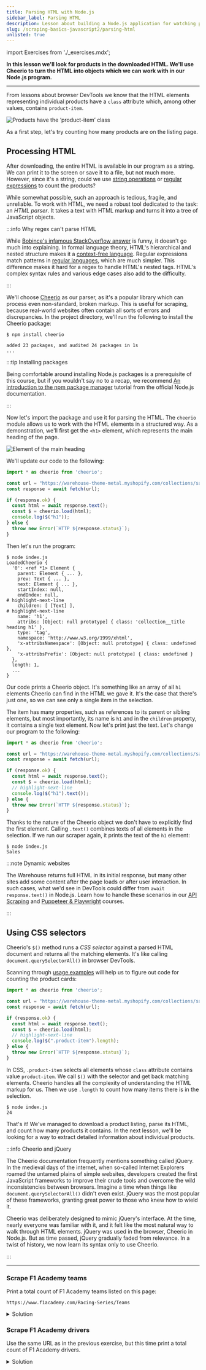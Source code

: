 ```yaml
---
title: Parsing HTML with Node.js
sidebar_label: Parsing HTML
description: Lesson about building a Node.js application for watching prices. Using the Cheerio library to parse HTML code of a product listing page.
slug: /scraping-basics-javascript2/parsing-html
unlisted: true
---
```


import Exercises from './_exercises.mdx';

**In this lesson we'll look for products in the downloaded HTML. We'll use Cheerio to turn the HTML into objects which we can work with in our Node.js program.**

---

From lessons about browser DevTools we know that the HTML elements representing individual products have a `class` attribute which, among other values, contains `product-item`.

![Products have the ‘product-item’ class](./images/product-item.png)

As a first step, let's try counting how many products are on the listing page.

## Processing HTML

After downloading, the entire HTML is available in our program as a string. We can print it to the screen or save it to a file, but not much more. However, since it's a string, could we use [string operations](https://developer.mozilla.org/en-US/docs/Web/JavaScript/Reference/Global_Objects/String#instance_methods) or [regular expressions](https://developer.mozilla.org/en-US/docs/Web/JavaScript/Guide/Regular_expressions) to count the products?

While somewhat possible, such an approach is tedious, fragile, and unreliable. To work with HTML, we need a robust tool dedicated to the task: an _HTML parser_. It takes a text with HTML markup and turns it into a tree of JavaScript objects.

:::info Why regex can't parse HTML

While [Bobince's infamous StackOverflow answer](https://stackoverflow.com/a/1732454/325365) is funny, it doesn't go much into explaining. In formal language theory, HTML's hierarchical and nested structure makes it a [context-free language](https://en.wikipedia.org/wiki/Context-free_language). Regular expressions match patterns in [regular languages](https://en.wikipedia.org/wiki/Regular_language), which are much simpler. This difference makes it hard for a regex to handle HTML's nested tags. HTML's complex syntax rules and various edge cases also add to the difficulty.

:::

We'll choose [Cheerio](https://cheerio.js.org/) as our parser, as it's a popular library which can process even non-standard, broken markup. This is useful for scraping, because real-world websites often contain all sorts of errors and discrepancies. In the project directory, we'll run the following to install the Cheerio package:

```text
$ npm install cheerio

added 23 packages, and audited 24 packages in 1s
...
```

:::tip Installing packages

Being comfortable around installing Node.js packages is a prerequisite of this course, but if you wouldn't say no to a recap, we recommend [An introduction to the npm package manager](https://nodejs.org/en/learn/getting-started/an-introduction-to-the-npm-package-manager) tutorial from the official Node.js documentation.

:::

Now let's import the package and use it for parsing the HTML. The `cheerio` module allows us to work with the HTML elements in a structured way. As a demonstration, we'll first get the `<h1>` element, which represents the main heading of the page.

![Element of the main heading](./images/h1.png)

We'll update our code to the following:

```js
import * as cheerio from 'cheerio';

const url = "https://warehouse-theme-metal.myshopify.com/collections/sales";
const response = await fetch(url);

if (response.ok) {
  const html = await response.text();
  const $ = cheerio.load(html);
  console.log($("h1"));
} else {
  throw new Error(`HTTP ${response.status}`);
}
```

Then let's run the program:

```text
$ node index.js
LoadedCheerio {
  '0': <ref *1> Element {
    parent: Element { ... },
    prev: Text { ... },
    next: Element { ... },
    startIndex: null,
    endIndex: null,
# highlight-next-line
    children: [ [Text] ],
# highlight-next-line
    name: 'h1',
    attribs: [Object: null prototype] { class: 'collection__title heading h1' },
    type: 'tag',
    namespace: 'http://www.w3.org/1999/xhtml',
    'x-attribsNamespace': [Object: null prototype] { class: undefined },
    'x-attribsPrefix': [Object: null prototype] { class: undefined }
  },
  length: 1,
  ...
}
```

Our code prints a Cheerio object. It's something like an array of all `h1` elements Cheerio can find in the HTML we gave it. It's the case that there's just one, so we can see only a single item in the selection.

The item has many properties, such as references to its parent or sibling elements, but most importantly, its name is `h1` and in the `children` property, it contains a single text element. Now let's print just the text. Let's change our program to the following:

```js
import * as cheerio from 'cheerio';

const url = "https://warehouse-theme-metal.myshopify.com/collections/sales";
const response = await fetch(url);

if (response.ok) {
  const html = await response.text();
  const $ = cheerio.load(html);
  // highlight-next-line
  console.log($("h1").text());
} else {
  throw new Error(`HTTP ${response.status}`);
}
```

Thanks to the nature of the Cheerio object we don't have to explicitly find the first element. Calling `.text()` combines texts of all elements in the selection. If we run our scraper again, it prints the text of the `h1` element:

```text
$ node index.js
Sales
```

:::note Dynamic websites

The Warehouse returns full HTML in its initial response, but many other sites add some content after the page loads or after user interaction. In such cases, what we'd see in DevTools could differ from `await response.text()` in Node.js. Learn how to handle these scenarios in our [API Scraping](../api_scraping/index.md) and [Puppeteer & Playwright](../puppeteer_playwright/index.md) courses.

:::

## Using CSS selectors

Cheerio's `$()` method runs a _CSS selector_ against a parsed HTML document and returns all the matching elements. It's like calling `document.querySelectorAll()` in browser DevTools.

Scanning through [usage examples](https://cheerio.js.org/docs/basics/selecting) will help us to figure out code for counting the product cards:

```js
import * as cheerio from 'cheerio';

const url = "https://warehouse-theme-metal.myshopify.com/collections/sales";
const response = await fetch(url);

if (response.ok) {
  const html = await response.text();
  const $ = cheerio.load(html);
  // highlight-next-line
  console.log($(".product-item").length);
} else {
  throw new Error(`HTTP ${response.status}`);
}
```

In CSS, `.product-item` selects all elements whose `class` attribute contains value `product-item`. We call `$()` with the selector and get back matching elements. Cheerio handles all the complexity of understanding the HTML markup for us. Then we use `.length` to count how many items there is in the selection.

```text
$ node index.js
24
```

That's it! We've managed to download a product listing, parse its HTML, and count how many products it contains. In the next lesson, we'll be looking for a way to extract detailed information about individual products.

:::info Cheerio and jQuery

The Cheerio documentation frequently mentions something called jQuery. In the medieval days of the internet, when so-called Internet Explorers roamed the untamed plains of simple websites, developers created the first JavaScript frameworks to improve their crude tools and overcome the wild inconsistencies between browsers. Imagine a time when things like `document.querySelectorAll()` didn't even exist. jQuery was the most popular of these frameworks, granting great power to those who knew how to wield it.

Cheerio was deliberately designed to mimic jQuery's interface. At the time, nearly everyone was familiar with it, and it felt like the most natural way to walk through HTML elements. jQuery was used in the browser, Cheerio in Node.js. But as time passed, jQuery gradually faded from relevance. In a twist of history, we now learn its syntax only to use Cheerio.

:::

---

<Exercises />

### Scrape F1 Academy teams

Print a total count of F1 Academy teams listed on this page:

```text
https://www.f1academy.com/Racing-Series/Teams
```

<details>
  <summary>Solution</summary>

  ```js
  import * as cheerio from 'cheerio';

  const url = "https://www.f1academy.com/Racing-Series/Teams";
  const response = await fetch(url);

  if (response.ok) {
    const html = await response.text();
    const $ = cheerio.load(html);
    console.log($(".teams-driver-item").length);
  } else {
    throw new Error(`HTTP ${response.status}`);
  }
  ```

</details>

### Scrape F1 Academy drivers

Use the same URL as in the previous exercise, but this time print a total count of F1 Academy drivers.

<details>
  <summary>Solution</summary>

  ```js
  import * as cheerio from 'cheerio';

  const url = "https://www.f1academy.com/Racing-Series/Teams";
  const response = await fetch(url);

  if (response.ok) {
    const html = await response.text();
    const $ = cheerio.load(html);
    console.log($(".driver").length);
  } else {
    throw new Error(`HTTP ${response.status}`);
  }
  ```

</details>
